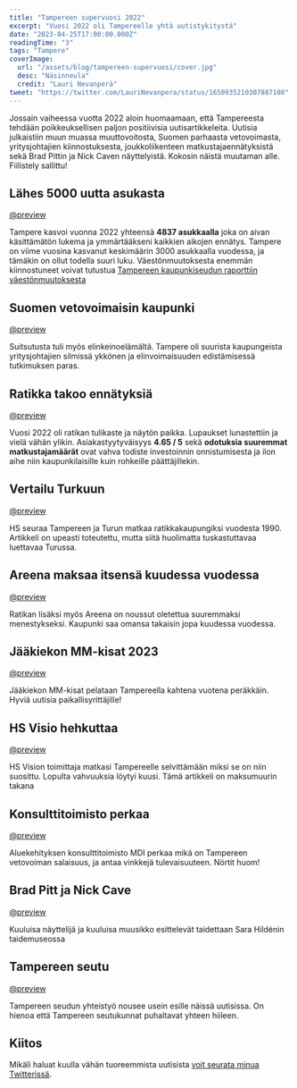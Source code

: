 ```yaml
---
title: "Tampereen supervuosi 2022"
excerpt: "Vuosi 2022 oli Tampereelle yhtä uutistykitystä"
date: "2023-04-25T17:00:00.000Z"
readingTime: "3"
tags: "Tampere"
coverImage:
  url: "/assets/blog/tampereen-supervuosi/cover.jpg"
  desc: "Näsinneula"
  credit: "Lauri Nevanperä"
tweet: "https://twitter.com/LauriNevanpera/status/1650935210307887108"
---
```


Jossain vaiheessa vuotta 2022 aloin huomaamaan, että Tampereesta tehdään poikkeuksellisen paljon positiivisia uutisartikkeleita. Uutisia julkaistiin muun muassa muuttovoitosta, Suomen parhaasta vetovoimasta, yritysjohtajien kiinnostuksesta, joukkoliikenteen matkustajaennätyksistä sekä Brad Pittin ja Nick Caven näyttelyistä.
Kokosin näistä muutaman alle. Fiilistely sallittu!

## Lähes 5000 uutta asukasta

[@preview](https://yle.fi/a/74-20015107)

Tampere kasvoi vuonna 2022 yhteensä **4837 asukkaalla** joka on aivan käsittämätön lukema ja ymmärtääkseni kaikkien aikojen ennätys. Tampere on viime vuosina kasvanut keskimäärin 3000 asukkaalla vuodessa, ja tämäkin on ollut todella suuri luku. Väestönmuutoksesta enemmän kiinnostuneet voivat tutustua [Tampereen kaupunkiseudun raporttiin väestönmuutoksesta](https://tampereenseutu.fi/wp-content/uploads/2021/07/Tampereen-kaupunkiseudun-kasvu-1996-2020-1.pdf)

## Suomen vetovoimaisin kaupunki

[@preview](https://yle.fi/a/3-12396208)

Suitsutusta tuli myös elinkeinoelämältä. Tampere oli suurista kaupungeista yritysjohtajien silmissä ykkönen ja elinvoimaisuuden edistämisessä tutkimuksen paras.

## Ratikka takoo ennätyksiä

[@preview](https://yle.fi/a/74-20000583)

Vuosi 2022 oli ratikan tulikaste ja näytön paikka. Lupaukset lunastettiin ja vielä vähän ylikin. Asiakastyytyväisyys **4.65 / 5** sekä **odotuksia suuremmat matkustajamäärät** ovat vahva todiste investoinnin onnistumisesta ja ilon aihe niin kaupunkilaisille kuin rohkeille päättäjillekin.

## Vertailu Turkuun

[@preview](https://www.hs.fi/kotimaa/turku/art-2000009133051.html)

HS seuraa Tampereen ja Turun matkaa ratikkakaupungiksi vuodesta 1990. Artikkeli on upeasti toteutettu, mutta siitä huolimatta tuskastuttavaa luettavaa Turussa.

## Areena maksaa itsensä kuudessa vuodessa

[@preview](https://yle.fi/a/3-12447617/64-3-78111)

Ratikan lisäksi myös Areena on noussut oletettua suuremmaksi menestykseksi. Kaupunki saa omansa takaisin jopa kuudessa vuodessa.

## Jääkiekon MM-kisat 2023

[@preview](https://yle.fi/a/3-12463626)

Jääkiekon MM-kisat pelataan Tampereella kahtena vuotena peräkkäin. Hyviä uutisia paikallisyrittäjille!

## HS Visio hehkuttaa

[@preview](https://www.hs.fi/visio/art-2000009086608.html)

HS Vision toimittaja matkasi Tampereelle selvittämään miksi se on niin suosittu. Lopulta vahvuuksia löytyi kuusi. Tämä artikkeli on maksumuurin takana

## Konsulttitoimisto perkaa

[@preview](https://www.mdi.fi/tampere-ilmio-on-kiihtymis-ja-leviamisvaiheessa-miksi-tampere-on-vuodesta-toiseen-yksi-koko-maan-vetovoimaisimmista-kaupungeista/)

Aluekehityksen konsulttitoimisto MDI perkaa mikä on Tampereen vetovoiman salaisuus, ja antaa vinkkejä tulevaisuuteen. Nörtit huom!

## Brad Pitt ja Nick Cave

[@preview](https://www.aamulehti.fi/kuvataide/art-2000009087074.html)

Kuuluisa näyttelijä ja kuuluisa muusikko esittelevät taidettaan Sara Hildénin taidemuseossa

## Tampereen seutu

[@preview](https://tampereenseutu.fi/)

Tampereen seudun yhteistyö nousee usein esille näissä uutisissa. On hienoa että Tampereen seutukunnat puhaltavat yhteen hiileen.

## Kiitos

Mikäli haluat kuulla vähän tuoreemmista uutisista [voit seurata minua Twitterissä](https://twitter.com/LauriNevanpera).
